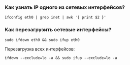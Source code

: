 ### Как узнать IP одного из сетевых интерфейсов?
```
ifconfig eth0 | grep inet | awk '{ print $2 }'
```
### Как перезагрузить сетевые интерфейсы?
```
sudo ifdown eth0 && sudo ifup eth0
```
Перезагрузка всех интерфейсов:
```
ifdown --exclude=lo -a && sudo ifup --exclude=lo -a
```
